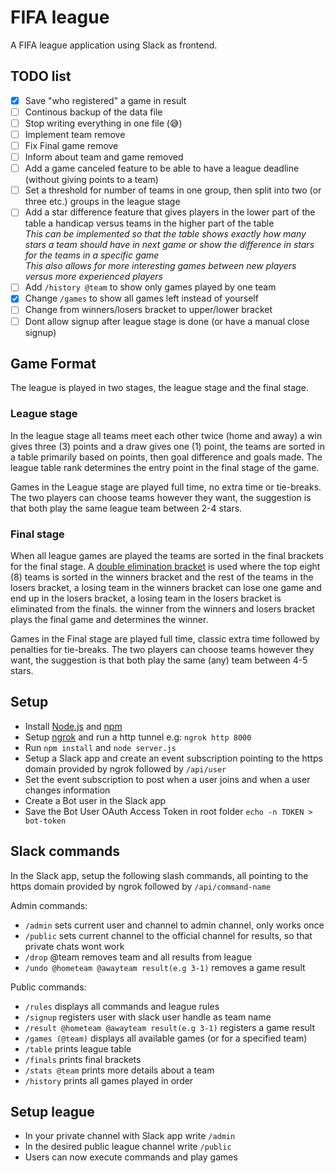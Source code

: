 # FIFA league
A FIFA league application using Slack as frontend.

## TODO list
- [x] Save "who registered" a game in result
- [ ] Continous backup of the data file
- [ ] Stop writing everything in one file (:sweat_smile:)
- [ ] Implement team remove
- [ ] Fix Final game remove
- [ ] Inform about team and game removed
- [ ] Add a game canceled feature to be able to have a league deadline (without giving points to a team)
- [ ] Set a threshold for number of teams in one group, then split into two (or three etc.) groups in the league stage
- [ ] Add a star difference feature that gives players in the lower part of the table a handicap versus teams in the higher part of the table <br>_This can be implemented so that the table shows exactly how many stars a team should have in next game or show the difference in stars for the teams in a specific game_ <br>_This also allows for more interesting games between new players versus more experienced players_
- [ ] Add `/history @team` to show only games played by one team
- [x] Change `/games` to show all games left instead of yourself
- [ ] Change from winners/losers bracket to upper/lower bracket
- [ ] Dont allow signup after league stage is done (or have a manual close signup)

## Game Format
The league is played in two stages, the league stage and the final stage.

### League stage
In the league stage all teams meet each other twice (home and away) a win gives three (3) points and a draw gives one (1) point, the teams are sorted in a table primarily based on points, then goal difference and goals made. The league table rank determines the entry point in the final stage of the game.

Games in the League stage are played full time, no extra time or tie-breaks. The two players can choose teams however they want, the suggestion is that both play the same league team between 2-4 stars.

### Final stage
When all league games are played the teams are sorted in the final brackets for the final stage. A [double elimination bracket](https://en.wikipedia.org/wiki/Double-elimination_tournament) is used where the top eight (8) teams is sorted in the winners bracket and the rest of the teams in the losers bracket, a losing team in the winners bracket can lose one game and end up in the losers bracket, a losing team in the losers bracket is eliminated from the finals. the winner from the winners and losers bracket plays the final game and determines the winner.

Games in the Final stage are played full time, classic extra time followed by penalties for tie-breaks. The two players can choose teams however they want, the suggestion is that both play the same (any) team between 4-5 stars.

## Setup
- Install [Node.js](https://nodejs.org/) and [npm](https://www.npmjs.com/)
- Setup [ngrok](https://ngrok.com/) and run a http tunnel e.g: `ngrok http 8000`
- Run `npm install` and `node server.js`
- Setup a Slack app and create an event subscription pointing to the https domain provided by ngrok followed by `/api/user`
- Set the event subscription to post when a user joins and when a user changes information
- Create a Bot user in the Slack app
- Save the Bot User OAuth Access Token in root folder `echo -n TOKEN > bot-token`

## Slack commands
In the Slack app, setup the following slash commands, all pointing to the https domain provided by ngrok followed by `/api/command-name`

Admin commands:
- `/admin` sets current user and channel to admin channel, only works once
- `/public` sets current channel to the official channel for results, so that private chats wont work
- `/drop` @team removes team and all results from league
- `/undo @hometeam @awayteam result(e.g 3-1)` removes a game result

Public commands:
- `/rules` displays all commands and league rules
- `/signup` registers user with slack user handle as team name
- `/result @hometeam @awayteam result(e.g 3-1)` registers a game result
- `/games (@team)` displays all available games (or for a specified team)
- `/table` prints league table
- `/finals` prints final brackets
- `/stats @team` prints more details about a team
- `/history` prints all games played in order

## Setup league
- In your private channel with Slack app write `/admin`
- In the desired public league channel write `/public`
- Users can now execute commands and play games